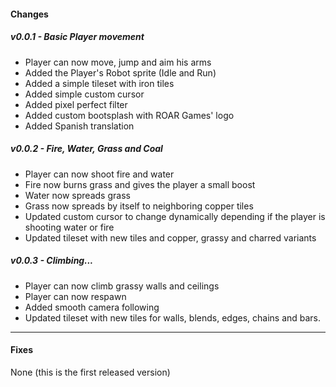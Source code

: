 #### Changes

##### v0.0.1 - Basic Player movement
- Player can now move, jump and aim his arms
- Added the Player's Robot sprite (Idle and Run)
- Added a simple tileset with iron tiles
- Added simple custom cursor
- Added pixel perfect filter
- Added custom bootsplash with ROAR Games' logo
- Added Spanish translation

##### v0.0.2 - Fire, Water, Grass and Coal
- Player can now shoot fire and water
- Fire now burns grass and gives the player a small boost
- Water now spreads grass
- Grass now spreads by itself to neighboring copper tiles
- Updated custom cursor to change dynamically depending if the player is shooting water or fire
- Updated tileset with new tiles and copper, grassy and charred variants

##### v0.0.3 - Climbing...
- Player can now climb grassy walls and ceilings
- Player can now respawn
- Added smooth camera following
- Updated tileset with new tiles for walls, blends, edges, chains and bars.

---
#### Fixes

None (this is the first released version)
